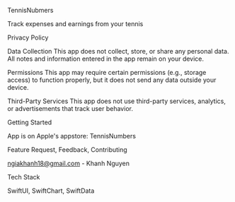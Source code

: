 TennisNubmers

Track expenses and earnings from your tennis



Privacy Policy

Data Collection This app does not collect, store, or share any personal data. All notes and information entered in the app remain on your device.

Permissions This app may require certain permissions (e.g., storage access) to function properly, but it does not send any data outside your device.

Third-Party Services This app does not use third-party services, analytics, or advertisements that track user behavior.

Getting Started

App is on Apple's appstore: TennisNumbers

Feature Request, Feedback, Contributing

ngiakhanh18@gmail.com - Khanh Nguyen

Tech Stack

SwiftUI, SwiftChart, SwiftData
